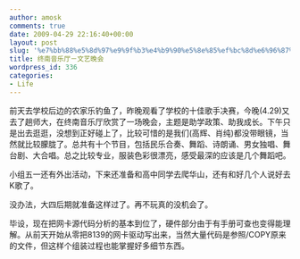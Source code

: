 ```yaml
---
author: amosk
comments: true
date: 2009-04-29 22:16:40+00:00
layout: post
slug: '%e7%bb%88%e5%8d%97%e9%9f%b3%e4%b9%90%e5%8e%85%ef%bc%8d%e6%96%87%e8%89%ba%e6%99%9a%e4%bc%9a'
title: 终南音乐厅－文艺晚会
wordpress_id: 336
categories:
- Life
---
```


前天去学校后边的农家乐钓鱼了，昨晚观看了学校的十佳歌手决赛，今晚(4.29)又去了趟师大，在终南音乐厅欣赏了一场晚会，主题是助学政策、助我成长。下午只是出去逛逛，没想到正好碰上了，比较可惜的是我们(高辉、肖纯)都没带眼镜，当然就比较朦胧了。总共有十个节目，包括民乐合奏、舞蹈、诗朗诵、男女独唱、舞台剧、大合唱。总之比较专业，服装色彩很漂亮，感受最深的应该是几个舞蹈吧。

小组五一还有外出活动，下来还准备和高中同学去爬华山，还有和好几个人说好去K歌了。

没办法，大四后期就准备这样过了。再不玩真的没机会了。

毕设，现在把网卡源代码分析的基本到位了，硬件部分由于有手册可查也变得能理解。从前天开始从零把8139的网卡驱动写出来，当然大量代码是参照/COPY原来的文件，但这样个组装过程也能掌握好多细节东西。
